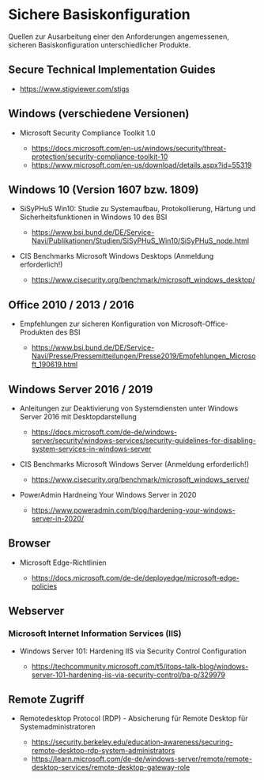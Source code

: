 # Sichere Basiskonfiguration

Quellen zur Ausarbeitung einer den Anforderungen angemessenen, sicheren Basiskonfiguration unterschiedlicher Produkte.

## Secure Technical Implementation Guides

* https://www.stigviewer.com/stigs

## Windows (verschiedene Versionen)

* Microsoft Security Compliance Toolkit 1.0

	* https://docs.microsoft.com/en-us/windows/security/threat-protection/security-compliance-toolkit-10 
	* https://www.microsoft.com/en-us/download/details.aspx?id=55319


## Windows 10 (Version 1607 bzw. 1809)

* SiSyPHuS Win10: Studie zu Systemaufbau, Protokollierung, Härtung und Sicherheitsfunktionen in Windows 10 des BSI

	* https://www.bsi.bund.de/DE/Service-Navi/Publikationen/Studien/SiSyPHuS_Win10/SiSyPHuS_node.html

* CIS Benchmarks Microsoft Windows Desktops (Anmeldung erforderlich!)

	* https://www.cisecurity.org/benchmark/microsoft_windows_desktop/

## Office 2010 / 2013 / 2016


* Empfehlungen zur sicheren Konfiguration von Microsoft-Office-Produkten des BSI

	* https://www.bsi.bund.de/DE/Service-Navi/Presse/Pressemitteilungen/Presse2019/Empfehlungen_Microsoft_190619.html

## Windows Server 2016 / 2019 

* Anleitungen zur Deaktivierung von Systemdiensten unter Windows Server 2016 mit Desktopdarstellung

	* https://docs.microsoft.com/de-de/windows-server/security/windows-services/security-guidelines-for-disabling-system-services-in-windows-server

* CIS Benchmarks Microsoft Windows Server (Anmeldung erforderlich!)

	* https://www.cisecurity.org/benchmark/microsoft_windows_server/

* PowerAdmin Hardneing Your Windows Server in 2020

	* https://www.poweradmin.com/blog/hardening-your-windows-server-in-2020/

## Browser

* Microsoft Edge-Richtlinien

	* https://docs.microsoft.com/de-de/deployedge/microsoft-edge-policies

## Webserver

### Microsoft Internet Information Services (IIS)

* Windows Server 101: Hardening IIS via Security Control Configuration

	* https://techcommunity.microsoft.com/t5/itops-talk-blog/windows-server-101-hardening-iis-via-security-control/ba-p/329979

## Remote Zugriff

* Remotedesktop Protocol (RDP) - Absicherung für Remote Desktop für Systemadministratoren
    
    * https://security.berkeley.edu/education-awareness/securing-remote-desktop-rdp-system-administrators
	* https://learn.microsoft.com/de-de/windows-server/remote/remote-desktop-services/remote-desktop-gateway-role
